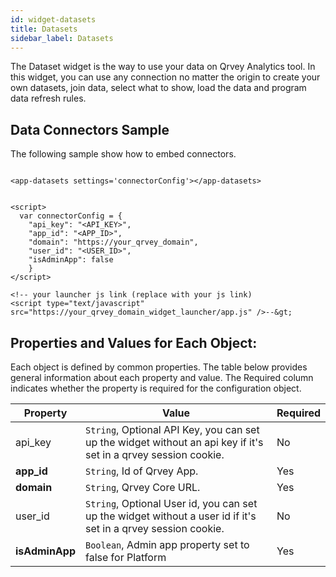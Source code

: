 ```yaml
---
id: widget-datasets
title: Datasets
sidebar_label: Datasets
---
```

<div style={{textAlign: "justify"}}>

The Dataset widget is the way to use your data on Qrvey Analytics tool. In this widget, you can use any connection no matter the origin to create your own datasets, join data, select what to show, load the data and program data refresh rules.

## Data Connectors Sample

The following sample show how to embed connectors.

```

<app-datasets settings='connectorConfig'></app-datasets>


<script>
  var connectorConfig = {
    "api_key": "<API_KEY>",
    "app_id": "<APP_ID>",
    "domain": "https://your_qrvey_domain",
    "user_id": "<USER_ID>",
    "isAdminApp": false 
    }
</script>

<!-- your launcher js link (replace with your js link) 
<script type="text/javascript" src="https://your_qrvey_domain_widget_launcher/app.js" />--&gt;

```

## Properties and Values for Each Object:

Each object is defined by common properties. The table below provides general information about each property and value. The Required column indicates whether the property is required for the configuration object.

| **Property**   | **Value**                                                                                                              | **Required** |
| -------------- | ---------------------------------------------------------------------------------------------------------------------- | ------------ |
| api_key        | `String`, Optional API Key, you can set up the widget without an api key if it's set in a qrvey session cookie. | No           |
| **app_id**     | `String`, Id of Qrvey App.                                                                                      | Yes          |
| **domain**     | `String`, Qrvey Core URL.                                                                                       | Yes          |
| user_id        | `String`, Optional User id, you can set up the widget without a user id if it's set in a qrvey session cookie.  | No           |
| **isAdminApp** | `Boolean`, Admin app property set to false for Platform                                                         | Yes          |
</div>